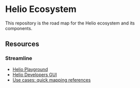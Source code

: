 # Helio Ecosystem 

This repository is the road map for the Helio ecosystem and its components.


## Resources

### Streamline 

 - [Helio Playground](https://helio-playground.linkeddata.es/)
 - [Helio Developers GUI](https://helio-dev.linkeddata.es/mappings)
 - [Use cases: quick mapping references](https://github.com/helio-ecosystem/helio-ecosystem/wiki/Streamline-use-cases)


